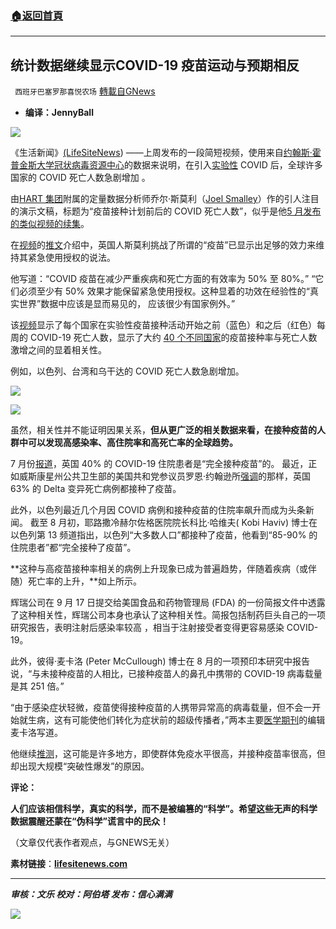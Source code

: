 ###  [:house:返回首頁](https://github.com/ourhimalayas/txt)
---


## 统计数据继续显示COVID-19 疫苗运动与预期相反
` 西班牙巴塞罗那喜悦农场` [轉載自GNews](https://gnews.org/zh-hans/1580834/)

- **编译：JennyBall**


![](https://assets.gnews.org/wp-content/uploads/2021/10/tempsnip269.png)

《生活新闻》[(LifeSiteNews](https://www.lifesitenews.com/)) ——上周发布的一段简短视频，使用来自[约翰斯·霍普金斯大学冠状病毒资源中心](https://coronavirus.jhu.edu/)的数据来说明，在引入[实验性](https://www.lifesitenews.com/blogs/10-reasons-why-the-fda-approval-for-pfizer-jab-isnt-about-health-but-about-forcing-people-to-take-the-shot/?utm_source=featured&amp;utm_campaign=usa) COVID 后，全球许多国家的 COVID 死亡人数急剧增加 。

由[HART 集团](https://www.hartgroup.org/)附属的定量数据分析师乔尔·斯莫利（[Joel Smalley](https://twitter.com/RealJoelSmalley)）作的引人注目的演示文稿，标题为“疫苗接种计划前后的 COVID 死亡人数”，似乎是他[5 月发布的类似视频的续集](https://www.lifesitenews.com/news/video-points-out-unexpected-spikes-in-covid-19-deaths-following-vaccine-uptake/)。

在[视频](https://www.youtube.com/watch?v=WR-pqrMWu3E)的[推文](https://twitter.com/RealJoelSmalley/status/1442059898582355969)介绍中，英国人斯莫利挑战了所谓的“疫苗”已显示出足够的效力来维持其紧急使用授权的说法。

他写道：“COVID 疫苗在减少严重疾病和死亡方面的有效率为 50% 至 80%。” “它们必须至少有 50% 效果才能保留紧急使用授权。这种显着的功效在经验性的“真实世界”数据中应该是显而易见的， 应该很少有国家例外。”

该[视频](https://www.youtube.com/watch?v=WR-pqrMWu3E)显示了每个国家在实验性疫苗接种活动开始之前（蓝色）和之后（红色）每周的 COVID-19 死亡人数，显示了大约 [40 个不同国家](https://photos.google.com/share/AF1QipN3RNLe6QJrvtlyUquqWTfYEX6FDVME1Xy4KK8FbognSTIEJNDn4YmpMyizuGrk3Q?pli=1&amp;key=VWxnOU5uZGlYY3FHWlE3aUNGY05KVDNRUmgtZ2x3)的疫苗接种率与死亡人数激增之间的显着相关性。

例如，以色列、台湾和乌干达的 COVID 死亡人数急剧增加。

![](https://assets.gnews.org/wp-content/uploads/2021/10/tempsnip270.png)

![](https://assets.gnews.org/wp-content/uploads/2021/10/tempsnip271.png)

虽然，相关性并不能证明因果关系，**但从更广泛的相关数据来看，在接种疫苗的人群中可以发现高感染率、高住院率和高死亡率的全球趋势。**

7 月份[报道](https://www.lifesitenews.com/news/uk-govt-official-revises-previous-statement-asserts-only-60-of-covid-hospitalizations-are-of-the-unvaccinated)，英国 40% 的 COVID-19 住院患者是“完全接种疫苗”的。 最近，正如威斯康星州公共卫生部的美国共和党参议员罗恩·约翰逊所[强调](https://fb.watch/8qcN_XZQZy/)的那样，英国 63% 的 Delta 变异死亡病例都接种了疫苗。

此外，以色列最近几个月因 COVID 病例和接种疫苗的住院率飙升而成为头条新闻。 截至 8 月初，耶路撒冷赫尔佐格医院院长科比·哈维夫( Kobi Haviv) 博士在以色列第 13 频道指出，以色列“大多数人口”都接种了疫苗，他看到“85-90% 的住院患者”都“完全接种了疫苗”。

**这种与高疫苗接种率相关的病例上升现象已成为普遍趋势，伴随着疾病（或伴随）死亡率的上升，**如上所示。

辉瑞公司在 9 月 17 日提交给美国食品和药物管理局 (FDA) 的一份简报文件中透露了这种相关性，辉瑞公司本身也承认了这种相关性。简报包括制药巨头自己的一项研究报告，表明注射后感染率较高 ，相当于注射接受者变得更容易感染 COVID-19。

此外，彼得·麦卡洛 (Peter McCullough) 博士在 8 月的一项预印本研究中报告说，“与未接种疫苗的人相比，已接种疫苗人的鼻孔中携带的 COVID-19 病毒载量是其 251 倍。”

“由于感染症状轻微，疫苗使得接种疫苗的人携带异常高的病毒载量，但不会一开始就生病，这有可能使他们转化为症状前的超级传播者，”两本主要[医学期刊](https://www.ajconline.org/)的编辑麦卡洛写道。

他继续[推测](https://www.lifesitenews.com/news/dr-peter-mccullough-tells-rfk-jr-the-vaccines-are-failing/)，这可能是许多地方，即使群体免疫水平很高，并接种疫苗率很高，但却出现大规模“突破性爆发”的原因。

**评论：**

**人们应该相信科学，真实的科学，而不是被编篡的“科学”。希望这些无声的科学数据震醒还蒙在“伪科学”谎言中的民众！**

（文章仅代表作者观点，与GNEWS无关）

**素材链接**：**[lifesitenews.com](https://www.lifesitenews.com/news/brief-video-illustrates-dramatic-spikes-in-covid-19-deaths-following-jabs-in-40-nations/)**

* * *

***审核：文乐
校对：阿伯塔
发布：信心满满***

![](https://assets.gnews.org/wp-content/uploads/2021/10/tempsnip190.png)
